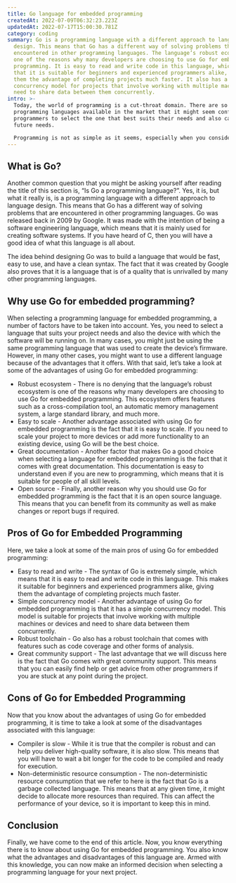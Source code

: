 ```yaml
---
title: Go language for embedded programming
createdAt: 2022-07-09T06:32:23.223Z
updatedAt: 2022-07-17T15:00:30.781Z
category: coding
summary: Go is a programming language with a different approach to language
  design. This means that Go has a different way of solving problems that are
  encountered in other programming languages. The language’s robust ecosystem is
  one of the reasons why many developers are choosing to use Go for embedded
  programming. It is easy to read and write code in this language, which means
  that it is suitable for beginners and experienced programmers alike, giving
  them the advantage of completing projects much faster. It also has a simple
  concurrency model for projects that involve working with multiple machines or
  need to share data between them concurrently.
intro: >-
  Today, the world of programming is a cut-throat domain. There are so many
  programming languages available in the market that it might seem confusing for
  programmers to select the one that best suits their needs and also caters to
  future needs. 

  Programming is not as simple as it seems, especially when you consider all the different aspects involved with it. It is not just about learning code, but also understanding which types of projects you want to take up and what kind of structure your career will take from here on. So when choosing a programming language, there are certain aspects you need to keep in mind before making your final decision. To help you out with this, we have outlined some of the main pros and cons associated with using Go for embedded programming in this article:
---
```


## What is Go?

Another common question that you might be asking yourself after reading the title of this section is, “Is Go a programming language?”. Yes, it is, but what it really is, is a programming language with a different approach to language design. This means that Go has a different way of solving problems that are encountered in other programming languages. Go was released back in 2009 by Google. It was made with the intention of being a software engineering language, which means that it is mainly used for creating software systems. If you have heard of C, then you will have a good idea of what this language is all about.

The idea behind designing Go was to build a language that would be fast, easy to use, and have a clean syntax. The fact that it was created by Google also proves that it is a language that is of a quality that is unrivalled by many other programming languages.

## Why use Go for embedded programming?

When selecting a programming language for embedded programming, a number of factors have to be taken into account. Yes, you need to select a language that suits your project needs and also the device with which the software will be running on. In many cases, you might just be using the same programming language that was used to create the device’s firmware. However, in many other cases, you might want to use a different language because of the advantages that it offers. With that said, let’s take a look at some of the advantages of using Go for embedded programming:

- Robust ecosystem - There is no denying that the language’s robust ecosystem is one of the reasons why many developers are choosing to use Go for embedded programming. This ecosystem offers features such as a cross-compilation tool, an automatic memory management system, a large standard library, and much more.
- Easy to scale - Another advantage associated with using Go for embedded programming is the fact that it is easy to scale. If you need to scale your project to more devices or add more functionality to an existing device, using Go will be the best choice.
- Great documentation - Another factor that makes Go a good choice when selecting a language for embedded programming is the fact that it comes with great documentation. This documentation is easy to understand even if you are new to programming, which means that it is suitable for people of all skill levels.
- Open source - Finally, another reason why you should use Go for embedded programming is the fact that it is an open source language. This means that you can benefit from its community as well as make changes or report bugs if required.

## Pros of Go for Embedded Programming

Here, we take a look at some of the main pros of using Go for embedded programming:

- Easy to read and write - The syntax of Go is extremely simple, which means that it is easy to read and write code in this language. This makes it suitable for beginners and experienced programmers alike, giving them the advantage of completing projects much faster.
- Simple concurrency model - Another advantage of using Go for embedded programming is that it has a simple concurrency model. This model is suitable for projects that involve working with multiple machines or devices and need to share data between them concurrently.
- Robust toolchain - Go also has a robust toolchain that comes with features such as code coverage and other forms of analysis.
- Great community support - The last advantage that we will discuss here is the fact that Go comes with great community support. This means that you can easily find help or get advice from other programmers if you are stuck at any point during the project.

## Cons of Go for Embedded Programming

Now that you know about the advantages of using Go for embedded programming, it is time to take a look at some of the disadvantages associated with this language:
- Compiler is slow - While it is true that the compiler is robust and can help you deliver high-quality software, it is also slow. This means that you will have to wait a bit longer for the code to be compiled and ready for execution.
- Non-deterministic resource consumption - The non-deterministic resource consumption that we refer to here is the fact that Go is a garbage collected language. This means that at any given time, it might decide to allocate more resources than required. This can affect the performance of your device, so it is important to keep this in mind.

## Conclusion

Finally, we have come to the end of this article. Now, you know everything there is to know about using Go for embedded programming. You also know what the advantages and disadvantages of this language are. Armed with this knowledge, you can now make an informed decision when selecting a programming language for your next project.
